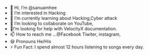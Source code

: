 - 👋 Hi, I’m @sanuamhee
- 👀 I’m interested in Hacking 
- 🌱 I’m currently learning about Hacking,Cyber attack 
- 💞️ I’m looking to collaborate on YouTube, 
- 🤔I’m looking for help with VelocityX documentation.
- 📫 How to reach me ...@Facebook Tiwiter, instagram, 
- 😆 Pronouns He/His
- ⚡ Fun Fact: I spend almost 12 hours listening to songs every day.
<!---
